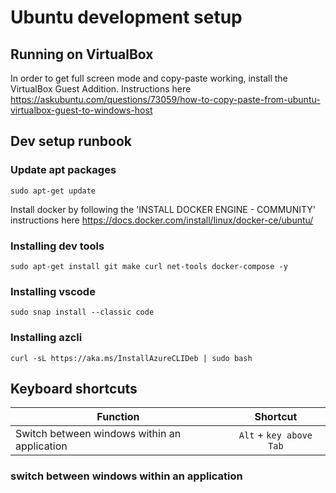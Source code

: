 # Ubuntu development setup

## Running on VirtualBox
In order to get full screen mode and copy-paste working, install the VirtualBox Guest Addition. Instructions here
https://askubuntu.com/questions/73059/how-to-copy-paste-from-ubuntu-virtualbox-guest-to-windows-host

## Dev setup runbook

### Update apt packages 
```
sudo apt-get update
```

Install docker by following the 'INSTALL DOCKER ENGINE - COMMUNITY' instructions here https://docs.docker.com/install/linux/docker-ce/ubuntu/

### Installing dev tools
```
sudo apt-get install git make curl net-tools docker-compose -y
```

### Installing vscode
```
sudo snap install --classic code
```

### Installing azcli
```
curl -sL https://aka.ms/InstallAzureCLIDeb | sudo bash
```

## Keyboard shortcuts

|Function                                                           | Shortcut       |
|-------------------------------------------------------------------|:--------------:|
|Switch between windows within an application                       | `Alt` + `key above Tab` |

### switch between windows within an application

